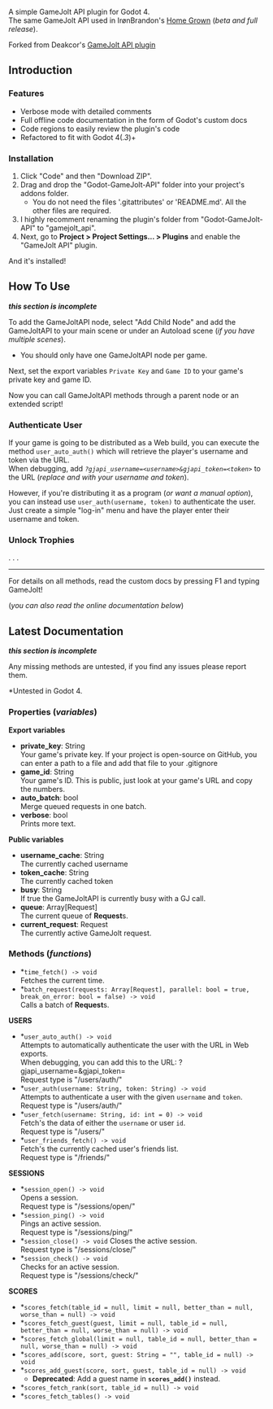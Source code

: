 A simple GameJolt API plugin for Godot 4.\
The same GameJolt API used in IrønBrandon's [Home Grown](https://ironbrandon.itch.io/homegrown) (_beta and full release_).

Forked from Deakcor's [GameJolt API plugin](https://github.com/deakcor/-godot-gj-api)

## Introduction

### Features

- Verbose mode with detailed comments
- Full offline code documentation in the form of Godot's custom docs
- Code regions to easily review the plugin's code
- Refactored to fit with Godot 4(_.3_)+

### Installation

1. Click "Code" and then "Download ZIP".
2. Drag and drop the "Godot-GameJolt-API" folder into your project's addons folder.
    - You do not need the files '.gitattributes' or 'README.md'. All the other files are required.
4. I highly recomment renaming the plugin's folder from "Godot-GameJolt-API" to "gamejolt_api".
5. Next, go to **Project > Project Settings... > Plugins** and enable the "GameJolt API" plugin.

And it's installed!

## **How To Use**

**_this section is incomplete_**

To add the GameJoltAPI node, select "Add Child Node" and add the GameJoltAPI to your main scene or
under an Autoload scene (_if you have multiple scenes_).
- You should only have one GameJoltAPI node per game.

Next, set the export variables `Private Key` and `Game ID` to your game's private key and game ID.

Now you can call GameJoltAPI methods through a parent node or an extended script!

### Authenticate User

If your game is going to be distributed as a Web build, you can execute the method `user_auto_auth()`
which will retrieve the player's username and token via the URL.\
When debugging, add _`?gjapi_username=<username>&gjapi_token=<token>`_ to the URL (_replace
<username> and <token> with your username and token_).

However, if you're distributing it as a program (_or want a manual option_), you can instead use
`user_auth(username, token)` to authenticate the user. Just create a simple "log-in" menu and
have the player enter their username and token.

### Unlock Trophies

. . .

- - -

For details on all methods, read the custom docs by pressing F1 and typing GameJolt!

(_you can also read the online documentation below_)

## **Latest Documentation**

**_this section is incomplete_**

Any missing methods are untested, if you find any issues please report them.

*Untested in Godot 4.
  
### Properties (_variables_)

**Export variables**

- **private_key**: String\
  Your game's private key. If your project is open-source on GitHub, you can enter a path to a file and add that file to your .gitignore
- **game_id**: String\
  Your game's ID. This is public, just look at your game's URL and copy the numbers.
- **auto_batch**: bool\
  Merge queued requests in one batch.
- **verbose**: bool\
  Prints more text.

**Public variables**

- **username_cache**: String\
  The currently cached username
- **token_cache**: String\
  The currently cached token
- **busy**: String\
  If true the GameJoltAPI is currently busy with a GJ call.
- **queue**: Array[Request]\
  The current queue of **Request**s.
- **current_request**: Request\
  The currently active GameJolt request.
  
### Methods (_functions_)

- *`time_fetch() -> void`\
  Fetches the current time.
- *`batch_request(requests: Array[Request], parallel: bool = true, break_on_error: bool = false) -> void`\
  Calls a batch of **Request**s.

**USERS**

- *`user_auto_auth() -> void`\
  Attempts to automatically authenticate the user with the URL in Web exports.\
  When debugging, you can add this to the URL:  ?gjapi_username=<yourusername>&gjapi_token=<yourtoken>\
  Request type is "/users/auth/"
- *`user_auth(username: String, token: String) -> void`\
  Attempts to authenticate a user with the given `username` and `token`.\
  Request type is "/users/auth/"
- *`user_fetch(username: String, id: int = 0) -> void`\
  Fetch's the data of either the `username` or user `id`.\
  Request type is "/users/"
- *`user_friends_fetch() -> void`\
  Fetch's the currently cached user's friends list.\
  Request type is "/friends/"

**SESSIONS**

- *`session_open() -> void`\
  Opens a session.\
  Request type is "/sessions/open/"
- *`session_ping() -> void`\
  Pings an active session.\
  Request type is "/sessions/ping/"
- *`session_close() -> void`
  Closes the active session.\
   Request type is "/sessions/close/"
- *`session_check() -> void`\
  Checks for an active session.\
   Request type is "/sessions/check/"

**SCORES**

- *`scores_fetch(table_id = null, limit = null, better_than = null, worse_than = null) -> void`
- *`scores_fetch_guest(guest, limit = null, table_id = null, better_than = null, worse_than = null) -> void`
- *`scores_fetch_global(limit = null, table_id = null, better_than = null, worse_than = null) -> void`
- *`scores_add(score, sort, guest: String = "", table_id = null) -> void`
- *`scores_add_guest(score, sort, guest, table_id = null) -> void`
  - **Deprecated**: Add a guest name in **`scores_add()`** instead.
- *`scores_fetch_rank(sort, table_id = null) -> void`
- *`scores_fetch_tables() -> void`
